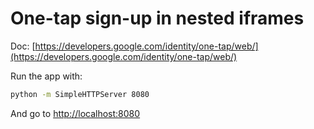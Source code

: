 # One-tap sign-up in nested iframes

Doc: [https://developers.google.com/identity/one-tap/web/](https://developers.google.com/identity/one-tap/web/)

Run the app with:

```bash
python -m SimpleHTTPServer 8080
```

And go to [http://localhost:8080](http://localhost:8080)